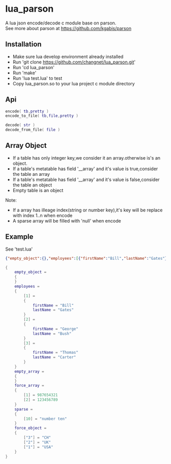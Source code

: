 lua_parson
==========

A lua json encode/decode c module base on parson.  
See more about parson at https://github.com/kgabis/parson

Installation
------------

 * Make sure lua develop environment already installed
 * Run 'git clone https://github.com/changnet/lua_parson.git'
 * Run 'cd lua_parson'
 * Run 'make'
 * Run 'lua test.lua' to test
 * Copy lua_parson.so to your lua project c module directory

Api
-----

```lua
encode( tb,pretty )
encode_to_file( tb,file,pretty )

decode( str )
decode_from_file( file )
``` 

Array Object
------------

 * If a table has only integer key,we consider it an array.otherwise is's an object.
 * If a table's metatable has field '__array' and it's value is true,consider the table an array
 * If a table's metatable has field '__array' and it's value is false,consider the table an object
 * Empty table is an object

Note:
 * If a array has illeage index(string or number key),it's key will be replace with index 1..n when encode
 * A sparse array will be filled with 'null' when encode

Example
-------

See 'test.lua'  

```json
{"empty_object":{},"employees":[{"firstName":"Bill","lastName":"Gates"},{"firstName":"George","lastName":"Bush"},{"firstName":"Thomas","lastName":"Carter"}],"force_object":{"1":"USA","2":"UK","3":"CH"},"force_array":["987654321","123456789"],"sparse":[null,null,null,null,null,null,null,null,null,"number ten"],"empty_array":[]}
```

```lua
{
    empty_object = 
    {
    }
    employees = 
    {
        [1] = 
        {
            firstName = "Bill"
            lastName = "Gates"
        }
        [2] = 
        {
            firstName = "George"
            lastName = "Bush"
        }
        [3] = 
        {
            firstName = "Thomas"
            lastName = "Carter"
        }
    }
    empty_array = 
    {
    }
    force_array = 
    {
        [1] = 987654321
        [2] = 123456789
    }
    sparse = 
    {
        [10] = "number ten"
    }
    force_object = 
    {
        ["3"] = "CH"
        ["2"] = "UK"
        ["1"] = "USA"
    }
}
```


